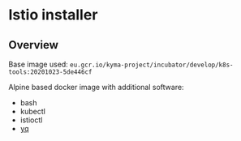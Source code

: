# Istio installer

## Overview
Base image used: `eu.gcr.io/kyma-project/incubator/develop/k8s-tools:20201023-5de446cf`

Alpine based docker image with additional software:
- bash
- kubectl
- istioctl
- [yq](https://github.com/mikefarah/yq)
